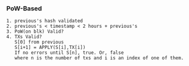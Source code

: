 ### PoW-Based
    1. previous's hash validated
    2. previous's < timestamp < 2 hours + previous's
    3. PoW(on blk) Valid?
    4. TXs Valid?
       S[0] from previous
       S[i+1] = APPLY(S[i],TX[i])
       If no errors until S[n], true. Or, false
       where n is the number of txs and i is an index of one of them.
### 
    
